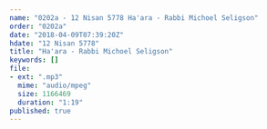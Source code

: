 ```yaml
---
name: "0202a - 12 Nisan 5778 Ha'ara - Rabbi Michoel Seligson"
order: "0202a"
date: "2018-04-09T07:39:20Z"
hdate: "12 Nisan 5778"
title: "Ha'ara - Rabbi Michoel Seligson"
keywords: []
file:
- ext: ".mp3"
  mime: "audio/mpeg"
  size: 1166469
  duration: "1:19"
published: true
---
```


